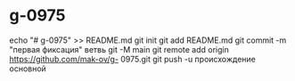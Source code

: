 # g-0975
echo "# g-0975" >> README.md 
git init 
git add README.md 
git commit -m "первая фиксация" 
ветвь git -M main 
git remote add origin https://github.com/mak-ov/g- 0975.git
 git push -u происхождение основной
